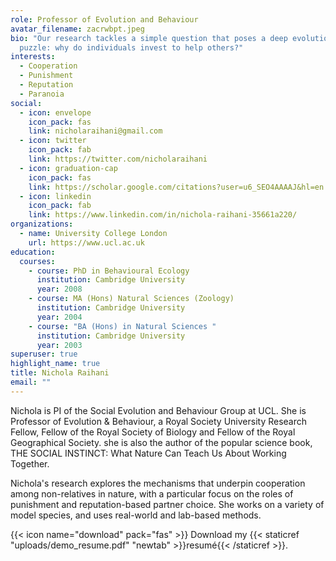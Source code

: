 ```yaml
---
role: Professor of Evolution and Behaviour
avatar_filename: zacrwbpt.jpeg
bio: "Our research tackles a simple question that poses a deep evolutionary
  puzzle: why do individuals invest to help others?"
interests:
  - Cooperation
  - Punishment
  - Reputation
  - Paranoia
social:
  - icon: envelope
    icon_pack: fas
    link: nicholaraihani@gmail.com
  - icon: twitter
    icon_pack: fab
    link: https://twitter.com/nicholaraihani
  - icon: graduation-cap
    icon_pack: fas
    link: https://scholar.google.com/citations?user=u6_SEO4AAAAJ&hl=en
  - icon: linkedin
    icon_pack: fab
    link: https://www.linkedin.com/in/nichola-raihani-35661a220/
organizations:
  - name: University College London
    url: https://www.ucl.ac.uk
education:
  courses:
    - course: PhD in Behavioural Ecology
      institution: Cambridge University
      year: 2008
    - course: MA (Hons) Natural Sciences (Zoology)
      institution: Cambridge University
      year: 2004
    - course: "BA (Hons) in Natural Sciences "
      institution: Cambridge University
      year: 2003
superuser: true
highlight_name: true
title: Nichola Raihani
email: ""
---
```

Nichola is PI of the Social Evolution and Behaviour Group at UCL. She is Professor of Evolution & Behaviour, a Royal Society University Research Fellow, Fellow of the Royal Society of Biology and Fellow of the Royal Geographical Society. she is also the author of the popular science book, THE SOCIAL INSTINCT: What Nature Can Teach Us About Working Together.  

Nichola's research explores the mechanisms that underpin cooperation among non-relatives in nature, with a particular focus on the roles of punishment and reputation-based partner choice. She works on a variety of model species, and uses real-world and lab-based methods.

{{< icon name="download" pack="fas" >}} Download my {{< staticref "uploads/demo_resume.pdf" "newtab" >}}resumé{{< /staticref >}}.